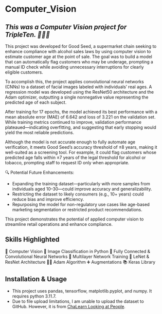 # Computer_Vision
## *This was a Computer Vision project for TripleTen. 👩🏽‍💻*
This project was developed for Good Seed, a supermarket chain seeking to enhance compliance with alcohol sales laws by using computer vision to estimate customer age at the point of sale. The goal was to build a model that can automatically flag customers who may be underage, prompting a manual ID check while avoiding unnecessary interruptions for clearly eligible customers.

To accomplish this, the project applies convolutional neural networks (CNNs) to a dataset of facial images labeled with individuals’ real ages. A regression model was developed using the ResNet50 architecture and the Adam optimizer, outputting a single nonnegative value representing the predicted age of each subject.

After training for 17 epochs, the model achieved its best performance with a mean absolute error (MAE) of 6.642 and loss of 3.221 on the validation set. While training metrics continued to improve, validation performance plateaued—indicating overfitting, and suggesting that early stopping would yield the most reliable predictions.

Although the model is not accurate enough to fully automate age verification, it meets Good Seed’s accuracy threshold of ±8 years, making it well-suited as a screening tool. For example, it could flag customers whose predicted age falls within ±7 years of the legal threshold for alcohol or tobacco, prompting staff to request ID only when appropriate.

🔍 Potential Future Enhancements:

* Expanding the training dataset—particularly with more samples from individuals aged 10–30—could improve accuracy and generalizability.
* Restricting the dataset to likely consumers (e.g., 10+ years) could reduce bias and improve efficiency.
* Repurposing the model for non-regulatory use cases like age-based marketing segmentation or restricted product recommendations.<br>

This project demonstrates the potential of applied computer vision to streamline retail operations and enhance compliance.
## Skills Highlighted
👀 Computer Vision
📸 Image Classification in Python
🔗 Fully Connected & Convolutional Neural Networks
🍰 Multilayer Network Training
🥅 LeNet & ResNet Architecture
👨🏽 Adam Algorithm
➕ Augmentations
📚 Keras Library
## Installation & Usage
* This project uses pandas, tensorflow, matplotlib.pyplot, and numpy.  It requires python 3.11.7.
* Due to file upload limitations, I am unable to upload the dataset to GitHub.  However, it is from <a href=https://chalearnlap.cvc.uab.cat/dataset/26/description/>ChaLearn Looking at People</a>.
